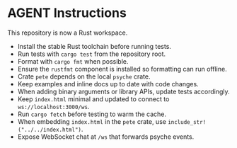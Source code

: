 # AGENT Instructions

This repository is now a Rust workspace.

- Install the stable Rust toolchain before running tests.
- Run tests with `cargo test` from the repository root.
- Format with `cargo fmt` when possible.
- Ensure the `rustfmt` component is installed so formatting can run offline.
- Crate `pete` depends on the local `psyche` crate.
- Keep examples and inline docs up to date with code changes.
- When adding binary arguments or library APIs, update tests accordingly.
- Keep `index.html` minimal and updated to connect to `ws://localhost:3000/ws`.
- Run `cargo fetch` before testing to warm the cache.
- When embedding `index.html` in the `pete` crate, use `include_str!("../../index.html")`.
- Expose WebSocket chat at `/ws` that forwards psyche events.
